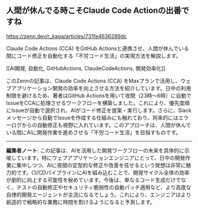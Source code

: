 ## 人間が休んでる時こそClaude Code Actionの出番ですね

https://zenn.dev/r_kaga/articles/731fe4636289dc

Claude Code Actions (CCA) をGitHub Actionsと連携させ、人間が休んでいる間にコード修正を自動化する「不労コード生活」の実現方法を解説します。

[[AI開発, 自動化, GitHubActions, ClaudeCodeActions, 開発効率化]]

このZennの記事は、Claude Code Actions (CCA) をMaxプランで活用し、ウェブアプリケーション開発の効率を向上させる方法を紹介しています。日中の利用制限を避けるため、著者はGitHub Actionsを用いて夜間（23時〜6時）に自動でIssueをCCAに処理させるワークフローを構築しました。これにより、優先度順にIssueが自動で選択され、AIがコード修正を提案・実行します。さらに、Slackメッセージから自動でIssueを作成する仕組みにも触れており、将来的にはエラーログからの自動修正も視野に入れています。このアプローチは、人間が休んでいる間にAIに開発作業を進めさせる「不労コード生活」を目指すものです。

---

**編集者ノート**: この記事は、AIを活用した開発ワークフローの未来を具体的に示唆しています。特にウェブアプリケーションエンジニアにとって、日中の開発作業に集中しつつ、AIに夜間の定型的な修正や改善を任せるという発想は非常に魅力的です。CI/CDパイプラインにAIを組み込むことで、開発サイクル全体の効率が劇的に向上する可能性を秘めています。今後は、単なるコード生成だけでなく、テストの自動修正やセキュリティ脆弱性の自動パッチ適用など、より高度な自律的開発エージェントが主流になるでしょう。これにより、エンジニアはより創造的で戦略的な業務に時間を割けるようになると予測します。

